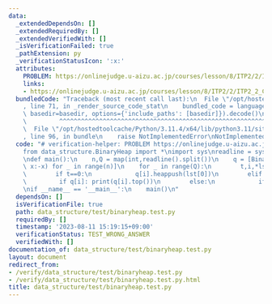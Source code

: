 ```yaml
---
data:
  _extendedDependsOn: []
  _extendedRequiredBy: []
  _extendedVerifiedWith: []
  _isVerificationFailed: true
  _pathExtension: py
  _verificationStatusIcon: ':x:'
  attributes:
    PROBLEM: https://onlinejudge.u-aizu.ac.jp/courses/lesson/8/ITP2/2/ITP2_2_C
    links:
    - https://onlinejudge.u-aizu.ac.jp/courses/lesson/8/ITP2/2/ITP2_2_C
  bundledCode: "Traceback (most recent call last):\n  File \"/opt/hostedtoolcache/Python/3.11.4/x64/lib/python3.11/site-packages/onlinejudge_verify/documentation/build.py\"\
    , line 71, in _render_source_code_stat\n    bundled_code = language.bundle(stat.path,\
    \ basedir=basedir, options={'include_paths': [basedir]}).decode()\n          \
    \         ^^^^^^^^^^^^^^^^^^^^^^^^^^^^^^^^^^^^^^^^^^^^^^^^^^^^^^^^^^^^^^^^^^^^^^^^^^^^^^^^^\n\
    \  File \"/opt/hostedtoolcache/Python/3.11.4/x64/lib/python3.11/site-packages/onlinejudge_verify/languages/python.py\"\
    , line 96, in bundle\n    raise NotImplementedError\nNotImplementedError\n"
  code: "# verification-helper: PROBLEM https://onlinejudge.u-aizu.ac.jp/courses/lesson/8/ITP2/2/ITP2_2_C\n\
    from data_structure.BinaryHeap import *\nimport sys\nreadline = sys.stdin.readline\n\
    \ndef main():\n    n,Q = map(int,readline().split())\n    q = [BinaryHeap([],lambda\
    \ x:-x) for _ in range(n)]\n    for _ in range(Q):\n        t,i,*lst = map(int,readline().split())\n\
    \        if t==0:\n            q[i].heappush(lst[0])\n        elif t==1:\n   \
    \         if q[i]: print(q[i].top())\n        else:\n            if q[i]: q[i].heappop()\n\
    \nif __name__ == '__main__':\n    main()\n"
  dependsOn: []
  isVerificationFile: true
  path: data_structure/test/binaryheap.test.py
  requiredBy: []
  timestamp: '2023-08-11 15:19:15+09:00'
  verificationStatus: TEST_WRONG_ANSWER
  verifiedWith: []
documentation_of: data_structure/test/binaryheap.test.py
layout: document
redirect_from:
- /verify/data_structure/test/binaryheap.test.py
- /verify/data_structure/test/binaryheap.test.py.html
title: data_structure/test/binaryheap.test.py
---
```

